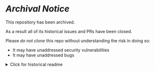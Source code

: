 # ***Archival Notice***
This repository has been archived.

As a result all of its historical issues and PRs have been closed.

Please *do not clone* this repo without understanding the risk in doing so:
- It may have unaddressed security vulnerabilities
- It may have unaddressed bugs

<details>
   <summary>Click for historical readme</summary>

## dbt demo data

This repository contains demo data and a starter project intended
for use with [dbt](www.getdbt.com).

&gt; :warning: **This repo is a work-in-progress**: Best to come back sometime soon :)


### Installing source data

In order to use this demo dbt project, you must manually import data
into your data platform using the steps shown below.


#### Snowflake

- Assume a ROLE in your Snowflake account that permits you to create new databases, schemas, stages, and external tables
- Navigate to the [installation script](https://raw.githubusercontent.com/dbt-labs/dbt-demo-data/main/scripts/snowflake.sql) and copy the contents of this document
- Run the script and confirm that the transaction is committed successfully


After running the script, you may need to run GRANT statements manually depending on your
existing configuration in Snowflake. At a minimum, you will need to make sure
that role used by your dbt job is able to read from external tables in this
schema:

```
-- Change this DBT_ROLE value as needed
set DBT_ROLE='TRANSFORMER';

grant usage on database DBT_DEMO_DATA
    to role identifier($DBT_ROLE);

grant usage on schema DBT_DEMO_DATA.ECOMMERCE
    to role identifier($DBT_ROLE);

grant select on all external tables in schema DBT_DEMO_DATA.ECOMMERCE
    to role identifier($DBT_ROLE);
```


#### BigQuery

_Not implemented_

#### Redshift

_Not implemented_

#### Databricks

_Not implemented_


### Running this project

#### In dbt Cloud

To run this project in dbt Cloud:
- Make a fork of this repo in your own GitHub organization
- Import your forked repository into dbt Cloud
- Run a job in your dbt Cloud Deployment Environment with the command `dbt build`

